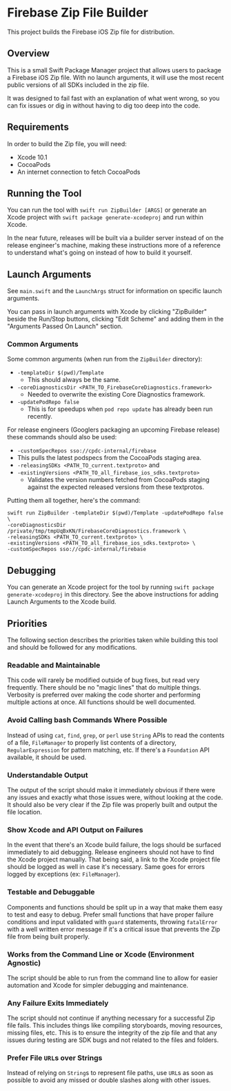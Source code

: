 # Firebase Zip File Builder

This project builds the Firebase iOS Zip file for distribution.

## Overview

This is a small Swift Package Manager project that allows users to package a Firebase iOS Zip file. With no launch
arguments, it will use the most recent public versions of all SDKs included in the zip file.

It was designed to fail fast with an explanation of what went wrong, so you can fix issues or dig in without having to dig
too deep into the code.

## Requirements

In order to build the Zip file, you will need:

- Xcode 10.1
- CocoaPods
- An internet connection to fetch CocoaPods

## Running the Tool

You can run the tool with `swift run ZipBuilder [ARGS]` or generate an Xcode project with
`swift package generate-xcodeproj` and run within Xcode.

In the near future, releases will be built via a builder server instead of on the release engineer's machine, making these
instructions more of a reference to understand what's going on instead of how to build it yourself.

## Launch Arguments

See `main.swift` and the `LaunchArgs` struct for information on specific launch arguments.

You can pass in launch arguments with Xcode by clicking "ZipBuilder" beside the Run/Stop buttons, clicking "Edit
Scheme" and adding them in the "Arguments Passed On Launch" section.

### Common Arguments

Some common arguments (when run from the `ZipBuilder` directory):
- `-templateDir $(pwd)/Template`
  - This should always be the same.
- `-coreDiagnosticsDir <PATH_TO_FirebaseCoreDiagnostics.framework>`
  - Needed to overwrite the existing Core Diagnostics framework.
- `-updatePodRepo false`
  - This is for speedups when `pod repo update` has already been run recently.

For release engineers (Googlers packaging an upcoming Firebase release) these commands should also be used:
-  `-customSpecRepos sso://cpdc-internal/firebase`
  - This pulls the latest podspecs from the CocoaPods staging area.
- `-releasingSDKs <PATH_TO_current.textproto>` and
- `-existingVersions <PATH_TO_all_firebase_ios_sdks.textproto>`
  - Validates the version numbers fetched from CocoaPods staging against the expected released versions from these 
    textprotos.

Putting them all together, here's the command:

```
swift run ZipBuilder -templateDir $(pwd)/Template -updatePodRepo false \
-coreDiagnosticsDir /private/tmp/tmpUqBxKN/FirebaseCoreDiagnostics.framework \
-releasingSDKs <PATH_TO_current.textproto> \
-existingVersions <PATH_TO_all_firebase_ios_sdks.textproto> \
-customSpecRepos sso://cpdc-internal/firebase
```

## Debugging

You can generate an Xcode project for the tool by running `swift package generate-xcodeproj` in this directory.
See the above instructions for adding Launch Arguments to the Xcode build.

## Priorities

The following section describes the priorities taken while building this tool and should be followed
for any modifications.

### Readable and Maintainable
This code will rarely be modified outside of bug fixes, but read very frequently. There should be no
"magic lines" that do multiple things. Verbosity is preferred over making the code shorter and
performing multiple actions at once. All functions should be well documented.

### Avoid Calling bash Commands Where Possible
Instead of using `cat`, `find`, `grep`, or `perl` use `String` APIs to read the contents of a file,
`FileManager` to properly list contents of a directory, `RegularExpression` for pattern matching,
etc. If there's a `Foundation` API available, it should be used.

### Understandable Output
The output of the script should make it immediately obvious if there were any issues and exactly
what those issues were, without looking at the code. It should also be very clear if the Zip file
was properly built and output the file location.

### Show Xcode and API Output on Failures
In the event that there's an Xcode build failure, the logs should be surfaced immediately to aid
debugging. Release engineers should not have to find the Xcode project manually. That being said, a
link to the Xcode project file should be logged as well in case it's necessary. Same goes for errors
logged by exceptions (ex: `FileManager`).

### Testable and Debuggable
Components and functions should be split up in a way that make them easy to test and easy to debug.
Prefer small functions that have proper failure conditions and input validated with `guard`
statements, throwing `fatalError` with a well written error message if it's a critical issue that
prevents the Zip file from being built properly.

### Works from the Command Line or Xcode (Environment Agnostic)
The script should be able to run from the command line to allow for easier automation and Xcode for
simpler debugging and maintenance.

### Any Failure Exits Immediately
The script should not continue if anything necessary for a successful Zip file fails. This includes
things like compiling storyboards, moving resources, missing files, etc. This is to ensure the
integrity of the zip file and that any issues during testing are SDK bugs and not related to the
files and folders.

### Prefer File `URL`s over Strings
Instead of relying on `String`s to represent file paths, use `URL`s as soon as possible to avoid any
missed or double slashes along with other issues.
